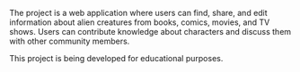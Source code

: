 The project is a web application where users can find, share, and edit information about alien creatures from books, comics, movies, and TV shows. Users can contribute knowledge about characters and discuss them with other community members.

This project is being developed for educational purposes.